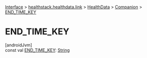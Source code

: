 
[Interface](../../../../interface.html) > [healthstack.healthdata.link](../../index.html) > [HealthData](../index.html) > [Companion](index.html) > [END_TIME_KEY](-e-n-d_-t-i-m-e_-k-e-y.html)



# END_TIME_KEY



[androidJvm]\
const val [END_TIME_KEY](-e-n-d_-t-i-m-e_-k-e-y.html): [String](https://kotlinlang.org/api/latest/jvm/stdlib/kotlin/-string/index.html)




